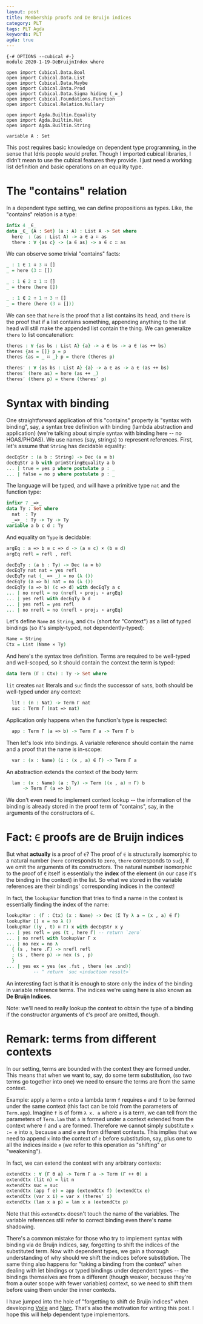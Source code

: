 ```yaml
---
layout: post
title: Membership proofs and De Bruijn indices
category: PLT
tags: PLT Agda
keywords: PLT
agda: true
---
```


```
{-# OPTIONS --cubical #-}
module 2020-1-19-DeBruijnIndex where

open import Cubical.Data.Bool
open import Cubical.Data.List
open import Cubical.Data.Maybe
open import Cubical.Data.Prod
open import Cubical.Data.Sigma hiding (_≡_)
open import Cubical.Foundations.Function
open import Cubical.Relation.Nullary

open import Agda.Builtin.Equality
open import Agda.Builtin.Nat
open import Agda.Builtin.String

variable A : Set
```

This post requires basic knowledge on dependent type programming,
in the sense that Idris people would prefer.
Though I imported cubical libraries, I didn't mean to use the cubical features they provide.
I just need a working list definition and basic operations on an equality type.

# The "contains" relation

In a dependent type setting, we can define propositions as types.
Like, the "contains" relation is a type:

```agda
infix 4 _∈_
data _∈_ {A : Set} (a : A) : List A -> Set where
  here  : (as : List A) -> a ∈ a ∷ as
  there : ∀ {as c} -> (a ∈ as) -> a ∈ c ∷ as
```

We can observe some trivial "contains" facts:

```agda
_ : 1 ∈ 1 ∷ 3 ∷ []
_ = here (3 ∷ [])

_ : 1 ∈ 2 ∷ 1 ∷ []
_ = there (here [])

_ : 1 ∈ 2 ∷ 1 ∷ 3 ∷ []
_ = there (here (3 ∷ []))
```

We can see that `here` is the proof that a list contains its head,
and `there` is the proof that if a list contains something, appending anything
to the list head will still make the appended list contain the thing.
We can generalize `there` to list concatenation:

```agda
theres : ∀ {as bs : List A} {a} -> a ∈ bs -> a ∈ (as ++ bs)
theres {as = []} p = p
theres {as = _ ∷ _} p = there (theres p)

theres′ : ∀ {as bs : List A} {a} -> a ∈ as -> a ∈ (as ++ bs)
theres′ (here as) = here (as ++ _)
theres′ (there p) = there (theres′ p)
```

# Syntax with binding

One straightforward application of this "contains" property is "syntax with binding",
say, a syntax tree definition with binding (lambda abstraction and application)
(we're talking about simple syntax with binding here -- no HOAS/PHOAS).
We use names (say, strings) to represent references.
First, let's assume that `String` has decidable equality:

```agda
decEqStr : (a b : String) -> Dec (a ≡ b)
decEqStr a b with primStringEquality a b
... | true = yes p where postulate p : _
... | false = no p where postulate p : _
```

The language will be typed, and will have a primitive type `nat` and the function type:

```agda
infixr 7 _=>_
data Ty : Set where
  nat  : Ty
  _=>_ : Ty -> Ty -> Ty
variable a b c d : Ty
```

And equality on `Type` is decidable:

```agda
argEq : a => b ≡ c => d -> (a ≡ c) × (b ≡ d)
argEq refl = refl , refl

decEqTy : (a b : Ty) -> Dec (a ≡ b)
decEqTy nat nat = yes refl
decEqTy nat (_ => _) = no (λ ())
decEqTy (a => b) nat = no (λ ())
decEqTy (a => b) (c => d) with decEqTy a c
... | no nrefl = no (nrefl ∘ proj₁ ∘ argEq)
... | yes refl with decEqTy b d
... | yes refl = yes refl
... | no nrefl = no (nrefl ∘ proj₂ ∘ argEq)
```

Let's define `Name` as `String`, and `Ctx` (short for "Context") as a list of typed bindings
(so it's simply-typed, not dependently-typed):

```agda
Name = String
Ctx = List (Name × Ty)
```

And here's the syntax tree definition.
Terms are required to be well-typed and well-scoped,
so it should contain the context the term is typed:

```agda
data Term (Γ : Ctx) : Ty -> Set where
```

`lit` creates `nat` literals and `suc` finds the successor of `nat`s,
both should be well-typed under any context:

```agda
  lit : (n : Nat) -> Term Γ nat
  suc : Term Γ (nat => nat)
```

Application only happens when the function's type is respected:

```agda
  app : Term Γ (a => b) -> Term Γ a -> Term Γ b
```

Then let's look into bindings.
A variable reference should contain the name and a proof that the name is in-scope:

```agda
  var : (x : Name) (i : (x , a) ∈ Γ) -> Term Γ a
```

An abstraction extends the context of the body term:

```agda
  lam : (x : Name) (a : Ty) -> Term ((x , a) ∷ Γ) b
      -> Term Γ (a => b)
```

We don't even need to implement context lookup -- the information of the binding is already
stored in the proof term of "contains", say, in the arguments of the constructors of `∈`.

# Fact: `∈` proofs are de Bruijn indices

But what **actually** is a proof of `∈`?
The proof of `∈` is structurally isomorphic to a natural number
(`here` corresponds to `zero`, `there` corresponds to `suc`), if we omit the arguments of its constructors.
The natural number isomorphic to the proof of `∈` itself is essentially the **index** of the element
(in our case it's the binding in the context) in the list.
So what we stored in the variable references are their bindings' corresponding indices in the context!

In fact, the `lookupVar` function that tries to find a name in the context is
essentially finding the index of the name:

```agda
lookupVar : (Γ : Ctx) (x : Name) -> Dec (Σ Ty λ a → (x , a) ∈ Γ)
lookupVar [] x = no λ ()
lookupVar ((y , t) ∷ Γ) x with decEqStr x y
... | yes refl = yes (t , here Γ) -- return `zero`
... | no nrefl with lookupVar Γ x
... | no nex = no λ
  { (s , here .Γ) -> nrefl refl
  ; (s , there p) -> nex (s , p)
  }
... | yes ex = yes (ex .fst , there (ex .snd))
          -- ^ return `suc <induction result>`
```

An interesting fact is that it is enough to store only the index of the binding in
variable reference terms.
The indices we're using here is also known as **De Bruijn Indices**.

Note: we'll need to really lookup the context to obtain the type of a binding if the constructor arguments
of `∈`'s proof are omitted, though.

# Remark: terms from different contexts

In our setting, terms are bounded with the context they are formed under.
This means that when we want to, say, do some term substitution,
(so two terms go together into one)
we need to ensure the terms are from the same context.

Example: apply a term `e` onto a lambda term `f` requires `e` and `f` to be formed
under the same context (this fact can be told from the parameters of `Term.app`).
Imagine `f` is of form `λ x. a` where `a` is a term, we can tell from the parameters
of `Term.lam` that `a` is formed under a context extended from the context where `f`
and `e` are formed. Therefore we cannot simply substitute `x := e` into `a`,
because `a` and `e` are from different contexts.
This implies that we need to append `x` into the context of `e`
before substitution, say, plus one to all the indices inside `e`
(we refer to this operation as "shifting" or "weakening").

In fact, we can extend the context with any arbitrary contexts:

```agda
extendCtx : ∀ {Γ Θ a} -> Term Γ a -> Term (Γ ++ Θ) a
extendCtx (lit n) = lit n
extendCtx suc = suc
extendCtx (app f e) = app (extendCtx f) (extendCtx e)
extendCtx (var x i) = var x (theres′ i)
extendCtx (lam x a p) = lam x a (extendCtx p)
```

Note that this `extendCtx` doesn't touch the name of the variables.
The variable references still refer to correct binding even there's name shadowing.

There's a common mistake for those who try to implement syntax with binding
via de Bruijn indices, say, forgetting to shift the indices of the substituted term.
Now with dependent types, we gain a thorough understanding of why should we shift
the indices before substitution.
The same thing also happens for "taking a binding from the context"
when dealing with let bindings or typed bindings under dependent types --
the bindings themselves are from a different (though weaker, because they're from a
outer scope with fewer variables) context, so we need to shift them before
using them under the inner contexts.

I have jumped into the hole of "forgetting to shift de Bruijn indices" when
developing [Voile] and [Narc]. That's also the motivation for writing this post.
I hope this will help dependent type implementors.

 [Voile]: https://lib.rs/voile
 [Narc]:  https://lib.rs/nar

